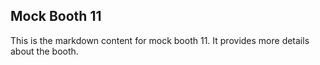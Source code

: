 ## Mock Booth 11

This is the markdown content for mock booth 11. It provides more details about the booth.